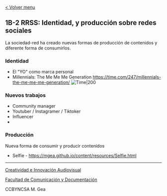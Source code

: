 [< Volver menu](./readme.md)

## 1B-2 RRSS: Identidad, y producción sobre redes sociales 

La sociedad-red ha creado nuevas formas de producción de contenidos y diferente forma de consumirlos. 


### Identidad 

* El "YO" como marca personal  
* Millennials: The Me Me Me Generation https://time.com/247/millennials-the-me-me-me-generation/
![Time|200](https://api.time.com/wp-content/uploads/2014/01/1101130520_600.jpg?quality=85&w=2400)

### Nuevos trabajos 

- Community manager 
- Youtuber / Instagramer / Tiktoker
- Influencer
- 

### Producción 

Nueva forma de consumir y producir contenidos 

-  Selfie - https://mgea.github.io/content/resources/Selfie.html


















-----

[Creatividad e Innovación Audiovisual](https://www.ugr.es/estudiantes/grados/grado-comunicacion-audiovisual/creacion-difusion-nuevos-contenidos-audiovis)
 
[Facultad de Comunicación y Documentación](https://fcd.ugr.es/)

CCBYNCSA M. Gea

